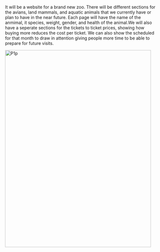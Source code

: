 It will be a website for a brand new zoo. There will be different sections for the avians, land mammals, and aquatic animals that we currently have or plan to have in the near future. Each page will have the name of the anmimal, it species, weight, gender, and health of the animal.We will also have a seperate sections for the tickets to ticket prices, showing how buying more reduces the cost per ticket. We can also show the scheduled for that month to draw in attention giving people more time to be able to prepare for future visits.


<img width="478" height="647" alt="P1p" src="https://github.com/user-attachments/assets/91683333-c647-49eb-9827-848a3111a977" />
